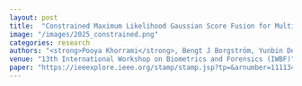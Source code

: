 ```yaml
---
layout: post
title:  "Constrained Maximum Likelihood Gaussian Score Fusion for Multimodal Deepfake Detection"
image: "/images/2025_constrained.png"
categories: research
authors: "<strong>Pooya Khorrami</strong>, Bengt J Borgström, Yunbin Deng, Charlie Dagli, Pedro Torres-Carrasquillo"
venue: "13th International Workshop on Biometrics and Forensics (IWBF)"
paper: "https://ieeexplore.ieee.org/stamp/stamp.jsp?tp=&arnumber=11113422"
---
```

